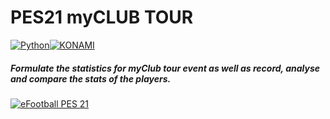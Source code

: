 # PES21 myCLUB TOUR
[![Python](https://i.ibb.co/vQVXP7K/python.png)](https://www.python.org/)[![KONAMI](https://i.ibb.co/WscptKh/konami.png)](https://www.konami.com)

##### Formulate the statistics for myClub tour event as well as record, analyse and compare the stats of the players.

[![eFootball PES 21](https://i.ibb.co/RY8fWcP/pes21.jpg)](https://www.konami.com/wepes/mobile/en-us/)  

